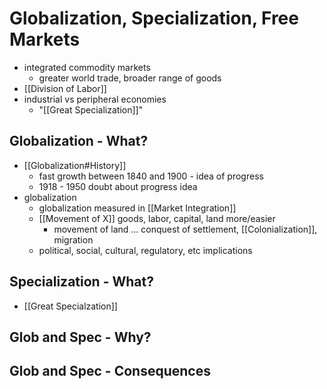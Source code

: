 # Globalization, Specialization, Free Markets
- integrated commodity markets
	- greater world trade, broader range of goods
- [[Division of Labor]]
- industrial vs peripheral economies
	- "[[Great Specialization]]"

## Globalization - What?
- [[Globalization#History]]
	- fast growth between 1840 and 1900 - idea of progress
	- 1918 - 1950 doubt about progress idea
- globalization
	- globalization measured in [[Market Integration]]
	- [[Movement of X]] goods, labor, capital, land more/easier
		- movement of land ... conquest of settlement, [[Colonialization]], migration
	- political, social, cultural, regulatory, etc implications
## Specialization - What?
- [[Great Specialzation]]

## Glob and Spec - Why?

## Glob and Spec - Consequences

